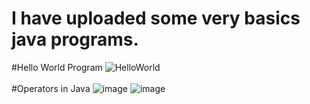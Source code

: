 # I have uploaded some very basics java programs.
#Hello World Program
![HelloWorld](https://user-images.githubusercontent.com/103206051/235995881-6e839eef-bea4-4a06-863c-00d055fd42d8.png)
<br><br>
#Operators in Java
![image](https://user-images.githubusercontent.com/103206051/235996898-4ddfe113-ca81-4d3d-a791-52316bef982a.png)
![image](https://user-images.githubusercontent.com/103206051/235997541-265ee966-17a5-407c-b260-4efddec049b1.png)

